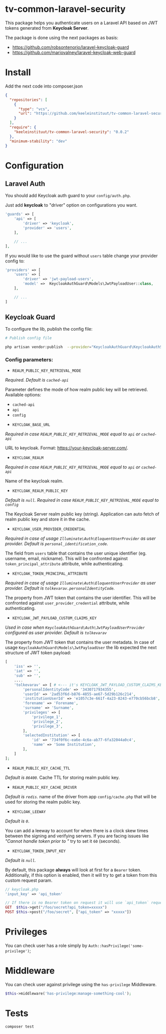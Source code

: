 # tv-common-laravel-security

This package helps you authenticate users on a Laravel API based on JWT tokens generated from  **Keycloak Server**.

The package is done using the next packages as basis:
- https://github.com/robsontenorio/laravel-keycloak-guard
- https://github.com/mariovalney/laravel-keycloak-web-guard

# Install

Add the next code into composer.json

```json
{
  "repositories": [
    {
      "type": "vcs",
      "url": "https://github.com/keeleinstituut/tv-common-laravel-security"
    }
  ],
  "require": {
    "keeleinstituut/tv-common-laravel-security": "0.0.2"
  },
  "minimum-stability": "dev"
}
```

# Configuration

## Laravel Auth

You should add Keycloak auth guard to your `config/auth.php`.

Just add **keycloak** to "driver" option on configurations you want.

```php
'guards' => [
    'api' => [
        'driver' => 'keycloak',
        'provider' => 'users',
    ],

    // ...
],
```

If you would like to use the guard without `users` table change your provider config to:

```php
'providers' => [
    'users' => [
        'driver' => 'jwt-payload-users',
        'model' =>  KeycloakAuthGuard\Models\JwtPayloadUser::class,
    ],

    // ...
]
```

## Keycloak Guard

To configure the lib, publish the config file:

```bash
# Publish config file

php artisan vendor:publish  --provider="KeycloakAuthGuard\KeycloakAuthServiceProvider"
```

### Config parameters:

*  `REALM_PUBLIC_KEY_RETRIEVAL_MODE`

*Required. Default is `cached-api`*

Parameter defines the mode of how realm public key will be retrieved. Available options:
- `cached-api`
- `api`
- `config`

*  `KEYCLOAK_BASE_URL`

*Required in case `REALM_PUBLIC_KEY_RETRIEVAL_MODE` equal to `api` or `cached-api`*

URL to keycloak. Format: https://your-keycloak-server.com/.

*  `KEYCLOAK_REALM`

*Required in case `REALM_PUBLIC_KEY_RETRIEVAL_MODE` equal to `api` or `cached-api`*

Name of the keycloak realm.


*  `KEYCLOAK_REALM_PUBLIC_KEY`

*Default is `null`.*
*Required in case `REALM_PUBLIC_KEY_RETRIEVAL_MODE` equal to `config`*

The Keycloak Server realm public key (string). Application can auto fetch of realm public key and store it in the cache.

*  `KEYCLOAK_USER_PROVIDER_CREDENTIAL`

*Required in case of usage `Illuminate\Auth\EloquentUserProvider` as user provider. Default is `personal_identification_code`.*

The field from `users` table that contains the user unique identifier (eg.  username, email, nickname). This will be confronted against  `token_principal_attribute` attribute, while authenticating.

*  `KEYCLOAK_TOKEN_PRINCIPAL_ATTRIBUTE`

*Required in case of usage `Illuminate\Auth\EloquentUserProvider` as user provider. Default is `tolkevarav.personalIdentityCode`.*

The property from JWT token that contains the user identifier.
This will be confronted against  `user_provider_credential` attribute, while authenticating.

*  `KEYCLOAK_JWT_PAYLOAD_CUSTOM_CLAIMS_KEY`

*Used in case when `KeycloakAuthGuard\Auth\JwtPayloadUserProvider` configured as user provider. Default is `tolkevarav`*

The property from JWT token that contains the user metadata. In case of usage `KeycloakAuthGuard\Models\JwtPayloadUser` the lib expected the next structure of JWT token payload:
```php
[
    'iss' => '',
    'iat' => '',
    'sub' => '',
    ....
    'tolkevarav' => [ # <--- it's KEYCLOAK_JWT_PAYLOAD_CUSTOM_CLAIMS_KEY
        'personalIdentityCode' => '3430717934355',
        'userId' => '2ad53f6d-b876-4855-ae67-5d29b126c214',
        'institutionUserId' => 'e1057c3e-661f-4a23-8243-e770cb56bcb8',
        'forename' => 'Forename',
        'surname' => 'Surname',
        'privileges' => [
            'privilege_1',
            'privilege_2',
            'privilege_3',
        ],
        'selectedInstitution' => [
            'id' => '734f0f6c-ea6e-4c6a-ab77-6fa32044a0c4',
            'name' => 'Some Institution',
        ],
    ]
];
```

*  `REALM_PUBLIC_KEY_CACHE_TTL`

*Default is `86400`.*
Cache TTL for storing realm public key.

*  `REALM_PUBLIC_KEY_CACHE_DRIVER`

*Default is `redis`.*
name of the driver from app `config/cache.php` that will be used for storing the realm public key. 

*  `KEYCLOAK_LEEWAY`

*Default is `0`*.
    
 You can add a leeway to account for when there is a clock skew times between the signing and verifying servers.  If you are facing issues like *"Cannot handle token prior to <DATE>"* try to set it `60` (seconds).

*  `KEYCLOAK_TOKEN_INPUT_KEY`

*Default is `null`.*

By default, this package **always** will look at first for a `Bearer` token. Additionally, if this option is enabled, then it will try to get a token from this custom request param.

```php
// keycloak.php
'input_key' => 'api_token'

// If there is no Bearer token on request it will use `api_token` request param
GET  $this->get("/foo/secret?api_token=xxxxx")
POST $this->post("/foo/secret", ["api_token" => "xxxxx"])
```

# Privileges

You can check user has a role simply by `Auth::hasPrivilege('some-privilege')`;

# Middleware

You can check user against privilege using the `has-privilege` Middleware.

```php
$this->middleware('has-privilege:manage-something-cool');
```

# Tests

```php
composer test
```


